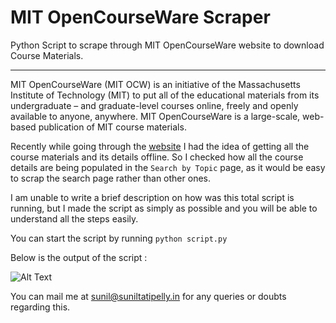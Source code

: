 # MIT OpenCourseWare Scraper
Python Script to scrape through MIT OpenCourseWare website to download Course Materials.

----------------------------------------------

MIT OpenCourseWare (MIT OCW) is an initiative of the Massachusetts Institute of Technology (MIT) to put all of the educational materials from its undergraduate – and graduate-level courses online, freely and openly available to anyone, anywhere. MIT OpenCourseWare is a large-scale, web-based publication of MIT course materials. 

Recently while going through the [website](https://ocw.mit.edu/index.htm) I had the idea of getting all the course materials and its details offline. So I checked how all the course details are being populated in the `Search by Topic` page, as it would be easy to scrap the search page rather than other ones. 

I am unable to write a brief description on how was this total script is running, but I made the script as simply as possible and you will be able to understand all the steps easily. 

You can start the script by running `python script.py`

Below is the output of the script :

<img class="image" src="http:suniltatipelly.in/assets/images/posts/mit1.png" alt="Alt Text" style="display:block;margin:0 auto;">


You can mail me at <a href="mailto:sunil@suniltatipelly.in">sunil@suniltatipelly.in</a> for any queries or doubts regarding this.
